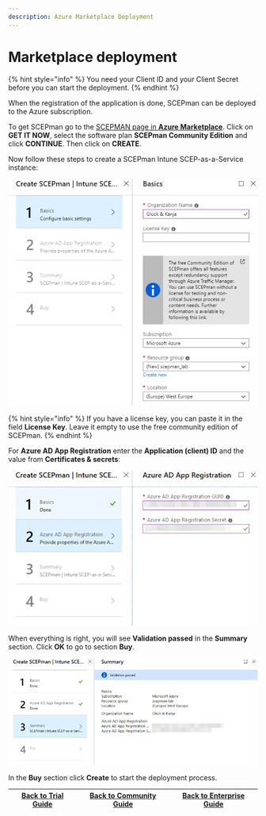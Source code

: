 ```yaml
---
description: Azure Marketplace Deployment
---
```


# Marketplace deployment

{% hint style="info" %}
You need your Client ID and your Client Secret before you can start the deployment.
{% endhint %}

When the registration of the application is done, SCEPman can be deployed to the Azure subscription.

To get SCEPman go to the [SCEPMAN page in **Azure Marketplace**](https://azuremarketplace.microsoft.com/en-us/marketplace/apps/glueckkanja-gabag.scepman?tab=Overview). Click on **GET IT NOW**, select the software plan **SCEPman Community Edition** and click **CONTINUE**. Then click on **CREATE**.

Now follow these steps to create a SCEPman Intune SCEP-as-a-Service instance:

![](<../../.gitbook/assets/scepman19 (2) (2) (2) (2) (1) (2).png>)

{% hint style="info" %}
If you have a license key, you can paste it in the field **License Key**. Leave it empty to use the free community edition of SCEPman.
{% endhint %}

For **Azure AD App Registration** enter the **Application (client) ID** and the value from **Certificates & secrets**:

![](<../../.gitbook/assets/scepman20 (2) (2) (2) (2) (2) (2) (2) (2) (2) (2) (2) (2) (2) (2) (2) (2) (2) (2) (2) (2) (2) (2) (2) (2) (2) (2) (1) (2).png>)

When everything is right, you will see **Validation passed** in the **Summary** section. Click **OK** to go to section **Buy**.

![](<../../.gitbook/assets/scepman21 (2) (2) (2) (2) (2) (2) (2) (2) (2) (2) (2) (2) (2) (2) (2) (2) (2) (2) (2) (2) (2) (2) (2) (2) (2) (2) (2) (2).png>)

In the **Buy** section click **Create** to start the deployment process.

| [Back to Trial Guide](../../scepman-deployment/trial-guide.md#step-2-deploy-scepman-base-services) | [Back to Community Guide](../../scepman-deployment/community-guide.md#step-2-deploy-scepman-base-services) | [Back to Enterprise Guide](../../scepman-deployment/enterprise-guide.md#step-1-azure-app-registration) |
| -------------------------------------------------------------------------------------------------- | ---------------------------------------------------------------------------------------------------------- | ------------------------------------------------------------------------------------------------------ |
